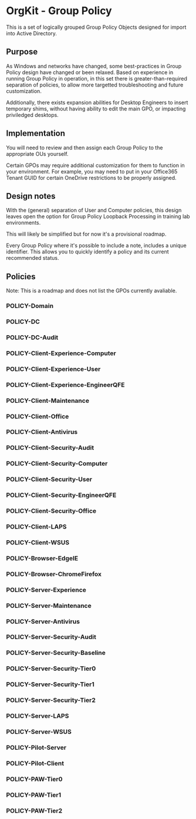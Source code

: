 
# OrgKit - Group Policy
This is a set of logically grouped Group Policy Objects designed for import into Active Directory.

## Purpose
As Windows and networks have changed, some best-practices in Group Policy design have changed or been relaxed. Based on experience in running Group Policy in operation, in this set there is greater-than-required separation of policies, to allow more targetted troubleshooting and future customization.

Additionally, there exists expansion abilities for Desktop Engineers to insert temporary shims, without having ability to edit the main GPO, or impacting priviledged desktops.

## Implementation
You will need to review and then assign each Group Policy to the appropriate OUs yourself.

Certain GPOs may require additional customization for them to function in your environment. For example, you may need to put in your Office365 Tenant GUID for certain OneDrive restrictions to be properly assigned.

## Design notes
With the (general) separation of User and Computer policies, this design leaves open the option for Group Policy Loopback Processing in training lab environments.

This will likely be simplified but for now it's a provisional roadmap.

Every Group Policy where it's possible to include a note, includes a unique identifier. This allows you to quickly identify a policy and its current recommended status.

## Policies
Note: This is a roadmap and does not list the GPOs currently avaliable.

### POLICY-Domain

### POLICY-DC

### POLICY-DC-Audit

### POLICY-Client-Experience-Computer

### POLICY-Client-Experience-User

### POLICY-Client-Experience-EngineerQFE

### POLICY-Client-Maintenance

### POLICY-Client-Office

### POLICY-Client-Antivirus

### POLICY-Client-Security-Audit

### POLICY-Client-Security-Computer

### POLICY-Client-Security-User

### POLICY-Client-Security-EngineerQFE

### POLICY-Client-Security-Office

### POLICY-Client-LAPS

### POLICY-Client-WSUS

### POLICY-Browser-EdgeIE

### POLICY-Browser-ChromeFirefox

### POLICY-Server-Experience

### POLICY-Server-Maintenance

### POLICY-Server-Antivirus

### POLICY-Server-Security-Audit

### POLICY-Server-Security-Baseline

### POLICY-Server-Security-Tier0

### POLICY-Server-Security-Tier1

### POLICY-Server-Security-Tier2

### POLICY-Server-LAPS

### POLICY-Server-WSUS

### POLICY-Pilot-Server

### POLICY-Pilot-Client

### POLICY-PAW-Tier0

### POLICY-PAW-Tier1

### POLICY-PAW-Tier2


